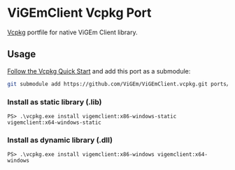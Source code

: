 # ViGEmClient Vcpkg Port

[Vcpkg](https://github.com/microsoft/vcpkg) portfile for native ViGEm Client library.

## Usage

[Follow the Vcpkg Quick Start](https://github.com/microsoft/vcpkg#quick-start) and add this port as a submodule:

```bash
git submodule add https://github.com/ViGEm/ViGEmClient.vcpkg.git ports/vigemclient
```

### Install as static library (.lib)

```text
PS> .\vcpkg.exe install vigemclient:x86-windows-static vigemclient:x64-windows-static
```

### Install as dynamic library (.dll)

```text
PS> .\vcpkg.exe install vigemclient:x86-windows vigemclient:x64-windows
```
